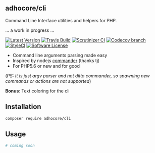 ## adhocore/cli

Command Line Interface utilities and helpers for PHP.

... a work in progress ...

[![Latest Version](https://img.shields.io/github/release/adhocore/cli.svg?style=flat-square)](https://github.com/adhocore/cli/releases)
[![Travis Build](https://img.shields.io/travis/adhocore/cli/master.svg?style=flat-square)](https://travis-ci.org/adhocore/cli?branch=master)
[![Scrutinizer CI](https://img.shields.io/scrutinizer/g/adhocore/cli.svg?style=flat-square)](https://scrutinizer-ci.com/g/adhocore/cli/?branch=master)
[![Codecov branch](https://img.shields.io/codecov/c/github/adhocore/cli/master.svg?style=flat-square)](https://codecov.io/gh/adhocore/cli)
[![StyleCI](https://styleci.io/repos/139012552/shield)](https://styleci.io/repos/139012552)
[![Software License](https://img.shields.io/badge/license-MIT-brightgreen.svg?style=flat-square)](LICENSE)

- Command line arguments parsing made easy
- Inspired by nodejs [commander](https://github.com/tj/commander.js) (thanks tj)
- For PHP5.6 or new and for good

(*PS: It is just argv parser and not ditto commander, so spawning new commands or actions are not supported*)

**Bonus**: Text coloring for the cli

## Installation
```bash
composer require adhocore/cli
```

## Usage
```php
# coming soon
```
